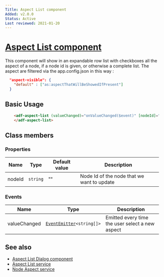 ```yaml
---
Title: Aspect List component
Added: v2.0.0
Status: Active
Last reviewed: 2021-01-20
---
```


# [Aspect List component](../../../lib/content-services/src/lib/aspect-list/aspect-list.component.ts "Defined in aspect-list.component.ts")

This component will show in an expandable row list with checkboxes all the aspect of a node, if a node id is given, or otherwise a complete list.
The aspect are filtered via the app.config.json in this way : 

```json
  "aspect-visible": {
    "default" : ["as:aspectThatWillBeShowedIfPresent"]
  }
```

## Basic Usage

```html
    <adf-aspect-list (valueChanged)="onValueChanged($event)" [nodeId]="nodeId">
    </adf-aspect-list>
```

## Class members

### Properties

| Name | Type | Default value | Description |
| ---- | ---- | ------------- | ----------- |
| nodeId | `string` | "" | Node Id of the node that we want to update |

### Events

| Name | Type | Description |
| ---- | ---- | ----------- |
| valueChanged | [`EventEmitter`](https://angular.io/api/core/EventEmitter)`<string[]>` | Emitted every time the user select a new aspect |

## See also

-   [Aspect List Dialog component](rating.component.md)
-   [Aspect List service](../services/rating.service.md)
-   [Node Aspect service](../services/rating.service.md)

